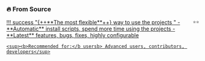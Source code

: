
### 🔥 From Source

<div class="hover-pop" markdown>
<a href="site:/get/source">
!!! success "{++**The most flexible**++} way to use the projects <span style="float: right;"><small>⭐️⭐️</small></span>"
    - **Automatic** install scripts, spend more time using the projects
    - **Latest** features, bugs, fixes, highly configurable

    <sup><b>Recommended for:</b usersb> Advanced users, contributors, developers</sup>
</a></div>
